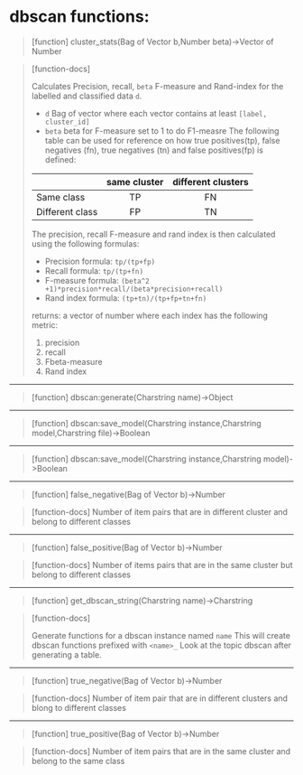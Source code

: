 # dbscan functions:

> [function]
> cluster_stats(Bag of Vector b,Number beta)->Vector of Number

> [function-docs]
>
> Calculates Precision, recall, `beta` F-measure and Rand-index for the labelled
> and classified data `d`.
> - `d` Bag of vector where each vector contains at least `[label, cluster_id]`
> - `beta` beta for F-measure set to 1 to do F1-measre
> The following table can be used for reference on how true positives(tp),
> false negatives (fn), true negatives (tn) and false positives(fp) is defined:
> 
> |                   | same cluster | different clusters |
> | :---------------- | :----------: | :----------------: |
> | Same class        | TP           | FN                 |
> | Different class   | FP           | TN                 |
> 
> The precision, recall F-measure and rand index is then calculated using
> the following formulas:
> - Precision formula: `tp/(tp+fp)`
> - Recall formula: `tp/(tp+fn)`
> - F-measure formula: `(beta^2 +1)*precision*recall/(beta*precision+recall)`
> - Rand index formula: `(tp+tn)/(tp+fp+tn+fn)`
> 
> returns: a vector of number where each index has the following metric:
> 1. precision
> 2. recall
> 3. Fbeta-measure
> 4. Rand index
> 
> 



___

> [function]
> dbscan:generate(Charstring name)->Object



___

> [function]
> dbscan:save_model(Charstring instance,Charstring model,Charstring file)->Boolean



___

> [function]
> dbscan:save_model(Charstring instance,Charstring model)->Boolean



___

> [function]
> false_negative(Bag of Vector b)->Number

> [function-docs]
> Number of item pairs that are in different cluster and belong to different 
> classes



___

> [function]
> false_positive(Bag of Vector b)->Number

> [function-docs]
> Number of items pairs that are in the same cluster but belong to different
> classes



___

> [function]
> get_dbscan_string(Charstring name)->Charstring

> [function-docs]
> 
> Generate functions for a dbscan instance named `name` This will create 
> dbscan functions prefixed with `<name>_` Look at the topic dbscan after 
> generating a table.
> 



___

> [function]
> true_negative(Bag of Vector b)->Number

> [function-docs]
> Number of item pair that are in different clusters and blong to different 
> classes
> 



___

> [function]
> true_positive(Bag of Vector b)->Number

> [function-docs]
> Number of item pairs that are in the same cluster and belong to the same 
> class 


